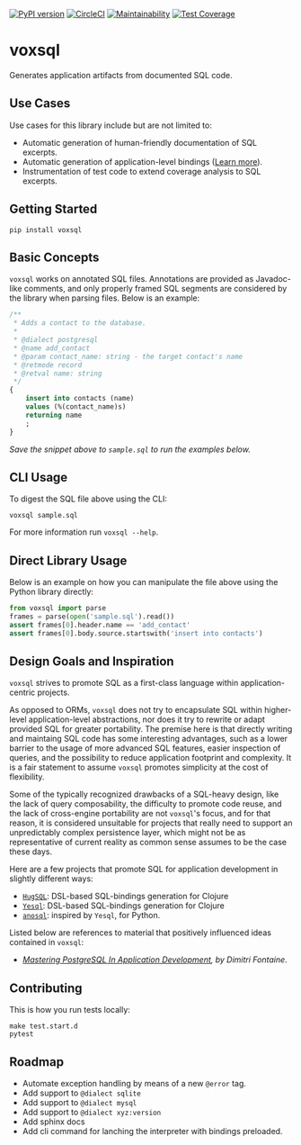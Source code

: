 [![PyPI version](https://badge.fury.io/py/voxsql.svg)](https://badge.fury.io/py/voxsql) [![CircleCI](https://circleci.com/gh/ccortezia/voxsql/tree/master.svg?style=svg)](https://circleci.com/gh/ccortezia/voxsql/tree/master) [![Maintainability](https://api.codeclimate.com/v1/badges/e923a96d98200af83af6/maintainability)](https://codeclimate.com/github/ccortezia/voxsql/maintainability) [![Test Coverage](https://api.codeclimate.com/v1/badges/e923a96d98200af83af6/test_coverage)](https://codeclimate.com/github/ccortezia/voxsql/test_coverage)

# voxsql

Generates application artifacts from documented SQL code.


## Use Cases

Use cases for this library include but are not limited to:
* Automatic generation of human-friendly documentation of SQL excerpts.
* Automatic generation of application-level bindings ([Learn more](docs/code-gen.md)).
* Instrumentation of test code to extend coverage analysis to SQL excerpts.

## Getting Started

```
pip install voxsql
```

## Basic Concepts

`voxsql` works on annotated SQL files. Annotations are provided as Javadoc-like comments, and only properly framed SQL segments are considered by the library when parsing files. Below is an example:

```sql
/**
 * Adds a contact to the database.
 *
 * @dialect postgresql
 * @name add_contact
 * @param contact_name: string - the target contact's name
 * @retmode record
 * @retval name: string
 */
{
    insert into contacts (name)
    values (%(contact_name)s)
    returning name
    ;
}
```

_Save the snippet above to `sample.sql` to run the examples below._

## CLI Usage

To digest the SQL file above using the CLI:

```shell
voxsql sample.sql
```

For more information run `voxsql --help`.

## Direct Library Usage

Below is an example on how you can manipulate the file above using the Python library directly:

```python
from voxsql import parse
frames = parse(open('sample.sql').read())
assert frames[0].header.name == 'add_contact'
assert frames[0].body.source.startswith('insert into contacts')
```

## Design Goals and Inspiration

`voxsql` strives to promote SQL as a first-class language within application-centric projects.

As opposed to ORMs, `voxsql` does not try to encapsulate SQL within higher-level application-level abstractions, nor does it try to rewrite or adapt provided SQL for greater portability. The premise here is that directly writing and maintaing SQL code has some interesting advantages, such as a lower barrier to the usage of more advanced SQL features, easier inspection of queries, and the possibility to reduce application footprint and complexity. It is a fair statement to assume `voxsql` promotes simplicity at the cost of flexibility.

Some of the typically recognized drawbacks of a SQL-heavy design, like the lack of query composability, the difficulty to promote code reuse, and the lack of cross-engine portability are not `voxsql`'s focus, and for that reason, it is considered unsuitable for projects that really need to support an unpredictably complex persistence layer, which might not be as representative of current reality as common sense assumes to be the case these days.

Here are a few projects that promote SQL for application development in slightly different ways:
* [`HugSQL`](https://github.com/layerware/hugsql): DSL-based SQL-bindings generation for Clojure
* [`Yesql`](https://github.com/krisajenkins/yesql/): DSL-based SQL-bindings generation for Clojure
* [`anosql`](https://github.com/honza/anosql): inspired by `Yesql`, for Python.

Listed below are references to material that positively influenced ideas contained in `voxsql`:
* _[Mastering PostgreSQL In Application Development](https://masteringpostgresql.com/), by Dimitri Fontaine_.

## Contributing

This is how you run tests locally:

```shell
make test.start.d
pytest
```

## Roadmap

* Automate exception handling by means of a new `@error` tag.
* Add support to `@dialect sqlite`
* Add support to `@dialect mysql`
* Add support to `@dialect xyz:version`
* Add sphinx docs
* Add cli command for lanching the interpreter with bindings preloaded.
